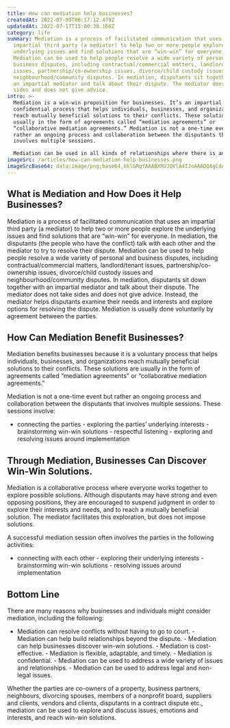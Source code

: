 ```yaml
---
title: How can mediation help businesses?
createdAt: 2022-07-09T06:17:12.479Z
updatedAt: 2022-07-17T15:00:30.166Z
category: life
summary: Mediation is a process of facilitated communication that uses an
  impartial third party (a mediator) to help two or more people explore the
  underlying issues and find solutions that are “win-win” for everyone.
  Mediation can be used to help people resolve a wide variety of personal and
  business disputes, including contractual/commercial matters, landlord/tenant
  issues, partnership/co-ownership issues, divorce/child custody issues and
  neighbourhood/community disputes. In mediation, disputants sit together with
  an impartial mediator and talk about their dispute. The mediator does not take
  sides and does not give advice.
intro: >-
  Mediation is a win-win proposition for businesses. It’s an impartial and
  confidential process that helps individuals, businesses, and organizations
  reach mutually beneficial solutions to their conflicts. These solutions are
  usually in the form of agreements called “mediation agreements” or
  “collaborative mediation agreements.” Mediation is not a one-time event but
  rather an ongoing process and collaboration between the disputants that
  involves multiple sessions. 

  Mediation can be used in all kinds of relationships where there is an opportunity to explore different ways of dealing with conflict and find win-win solutions without having to go to court or some other expensive third party adjudication. These include disputes between partners, shareholders, suppliers, customers, tenants, employees, suppliers and competitors; labor/management; landlord/tenant; divorcing spouses; members of nonprofit boards; roommates; feuding neighbours; business partners (and service providers); vendors (and clients); owners and real estate developers; executors and beneficiaries of trusts; owners and local governments etc.
imageSrc: /articles/how-can-mediation-help-businesses.png
imageSrcBase64: data:image/png;base64,UklGRqYAAABXRUJQVlA4IJoAAADQAgCdASoKAAoAAUAmJbACdDiACAAa6IbHKb2AY5HgAP7imqjvwk7+lcmcXQI4JUlk0T9GKca8//2xRwQdvgNfmu41Pz6Jid0PTqb8nWeTFt5kRGrA3fO7gbkzwkyYHdZf0pAIP8dLCCCjmH1Qt22AxZeuP4aKUqbm7MID/6ld06XUYU9GT4tx7cmmooLcS4Mqr4Bsf68lAAAA
---
```


## What is Mediation and How Does it Help Businesses?

Mediation is a process of facilitated communication that uses an impartial third party (a mediator) to help two or more people explore the underlying issues and find solutions that are “win-win” for everyone. In mediation, the disputants (the people who have the conflict) talk with each other and the mediator to try to resolve their dispute. Mediation can be used to help people resolve a wide variety of personal and business disputes, including contractual/commercial matters, landlord/tenant issues, partnership/co-ownership issues, divorce/child custody issues and neighbourhood/community disputes. In mediation, disputants sit down together with an impartial mediator and talk about their dispute. The mediator does not take sides and does not give advice. Instead, the mediator helps disputants examine their needs and interests and explore options for resolving the dispute. Mediation is usually done voluntarily by agreement between the parties.

## How Can Mediation Benefit Businesses?

Mediation benefits businesses because it is a voluntary process that helps individuals, businesses, and organizations reach mutually beneficial solutions to their conflicts. These solutions are usually in the form of agreements called “mediation agreements” or “collaborative mediation agreements.”

Mediation is not a one-time event but rather an ongoing process and collaboration between the disputants that involves multiple sessions. These sessions involve:

- connecting the parties - exploring the parties’ underlying interests - brainstorming win-win solutions - respectful listening - exploring and resolving issues around implementation

## Through Mediation, Businesses Can Discover Win-Win Solutions.

Mediation is a collaborative process where everyone works together to explore possible solutions. Although disputants may have strong and even opposing positions, they are encouraged to suspend judgment in order to explore their interests and needs, and to reach a mutually beneficial solution. The mediator facilitates this exploration, but does not impose solutions.

A successful mediation session often involves the parties in the following activities:

- connecting with each other - exploring their underlying interests - brainstorming win-win solutions - resolving issues around implementation

## Bottom Line

There are many reasons why businesses and individuals might consider mediation, including the following:

- Mediation can resolve conflicts without having to go to court. - Mediation can help build relationships beyond the dispute. - Mediation can help businesses discover win-win solutions. - Mediation is cost-effective. - Mediation is flexible, adaptable, and timely. - Mediation is confidential. - Mediation can be used to address a wide variety of issues and relationships. - Mediation can be used to address legal and non-legal issues.

Whether the parties are co-owners of a property, business partners, neighbours, divorcing spouses, members of a nonprofit board, suppliers and clients, vendors and clients, disputants in a contract dispute etc., mediation can be used to explore and discuss issues, emotions and interests, and reach win-win solutions.
